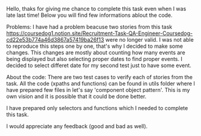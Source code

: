 Hello, thaks for giving me chance to complete this task even when I was late last time! Below you will find few informations ablout the code.

Problems:
I have had a problem beacuse two stories from this task https://coursedog1.notion.site/Recruitment-Task-QA-Engineer-Coursedog-cd22e53b774a46d3867a57419ba26f13 were no longer valid. I was not able to reproduce this steps one by one, that's why I decided to make some changes. This changes are mostly about counting how many events are being displayed but also selecting proper dates to find proper events. I decided to select differet date for my second test just to have some event.


About the code:
There are two test cases to verify each of stories from the task. All the code (xpaths and functions) can be found in utils folder where I have prepared few files in let's say 'component object pattern'. This is my own vision and it is possible that it could be done better.

I have prepared only selectors and functions which I needed to complete this task.

I would appreciate any feedback (good and bad as well).
